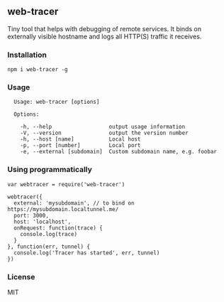 ## web-tracer

Tiny tool that helps with debugging of remote services. It binds on externally visible hostname and logs
all HTTP(S) traffic it receives.


### Installation

```
npm i web-tracer -g
```


### Usage

```
  Usage: web-tracer [options]

  Options:

    -h, --help                  output usage information
    -V, --version               output the version number
    -h, --host [name]           Local host
    -p, --port [number]         Local port
    -e, --external [subdomain]  Custom subdomain name, e.g. foobar

```


### Using programmatically


```
var webtracer = require('web-tracer')

webtracer({
  external: 'mysubdomain', // to bind on https://mysubdomain.localtunnel.me/
  port: 3000,
  host: 'localhost',
  onRequest: function(trace) {
    console.log(trace)
  }
}, function(err, tunnel) {
  console.log('Tracer has started', err, tunnel)
})
```

### License

MIT
